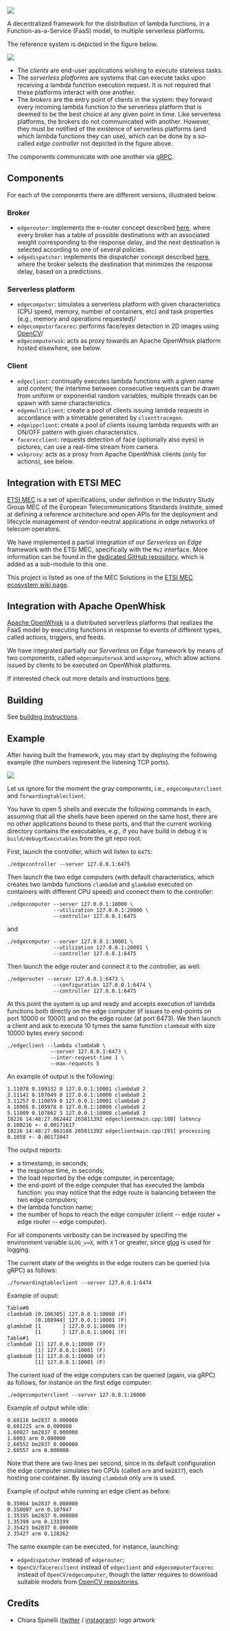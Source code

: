![](docs/logo-small.png)

A decentralized framework for the distribution of lambda functions, in a Function-as-a-Service (FaaS) model, to multiple serverless platforms.

The reference system is depicted in the figure below.

![](docs/arch.png)

- The _clients_ are end-user applications wishing to execute stateless tasks.
- The _serverless platforms_ are systems that can execute tasks upon receiving a lambda function execution request. It is not required that these platforms interact with one another.
- The _brokers_ are the entry point of clients in the system: they forward every incoming lambda function to the serverless platform that is deemed to be the best choice at any given point in time. Like serverless platforms, the brokers do not communicated with another. However, they must be notified of the existence of serverless platforms (and which lambda functions they can use), which can be done by a so-called _edge controller_ not depicted in the figure above.

The components communicate with one another via [gRPC](https://grpc.io/).

## Components

For each of the components there are different versions, illustrated below.

###  Broker

- `edgerouter`: implements the e-router concept described [here](https://ccicconetti.github.io/cloudcom2018.html), where every broker has a table of possible destinations with an associated weight corresponding to the response delay, and the next destination is selected according to one of several policies.
- `edgedispatcher`: implements the dispatcher concept described [here](https://ccicconetti.github.io/percom2019.html), where the broker selects the destination that minimizes the response delay, based on a predictions.

### Serverless platform

- `edgecomputer`: simulates a serverless platform with given characteristics (CPU speed, memory, number of containers, etc) and task properties (e.g., memory and operations requested)/
- `edgecomputerfacerec`: performs face/eyes detection in 2D images using [OpenCV](https://opencv.org/)/
- `edgecomputerwsk`: acts as proxy towards an Apache OpenWhisk platform hosted elsewhere, see below.

### Client

- `edgeclient`: continually executes lambda functions with a given name and content; the intertime between consecutive requests can be drawn from uniform or exponential random variables; multiple threads can be spawn with same characteristics.
- `edgemulticlient`: create a pool of clients issuing lambda requests in accordance with a timetable generated by `clienttracegen`.
- `edgeippclient`: create a pool of clients issuing lambda requests with an ON/OFF pattern with given characteristics.
- `facerecclient`: requests detection of face (optionally also eyes) in pictures; can use a real-time stream from camera.
- `wskproxy`: acts as a proxy from Apache OpenWhisk clients (only for actions), see below.


## Integration with ETSI MEC

[ETSI MEC](https://www.etsi.org/technologies/multi-access-edge-computing) is a set of specifications, under definition in the Industry Study Group MEC of the European Telecommunications Standards Institute, aimed at defining a reference architecture and open APIs for the deployment and lifecycle management of vendor-neutral applications in edge networks of telecom operators.

We have implemented a partial integration of our _Serverless on Edge_ framework with the ETSI MEC, specifically with the `Mx2` interface. More information can be found in the [dedicated GitHub repository](https://github.com/ccicconetti/etsimec), which is added as a sub-module to this one.

This project is listed as one of the MEC Solutions in the [ETSI MEC ecosystem wiki page](https://mecwiki.etsi.org/index.php?title=MEC_Ecosystem).

## Integration with Apache OpenWhisk

[Apache OpenWhisk](https://openwhisk.apache.org/) is a distributed serverless platforms that realizes the FaaS model by executing functions in response to events of different types, called actions, triggers, and feeds.

We have integrated partially our _Serverless on Edge_ framework by means of two components, called `edgecomputerwsk` and `wskproxy`, which allow actions issued by clients to be executed on OpenWhisk platforms. 

If interested check out more details and instructions [here](docs/openwhisk_integration.md).

## Building

See [building instructions](docs/BUILDING.md).

## Example

After having built the framework, you may start by deploying the following example (the numbers represent the listening TCP ports).

![](docs/example.png)

Let us ignore for the moment the gray components, i.e., `edgecomputerclient` and `forwardingtableclient`.

You have to open 5 shells and execute the following commands in each, assuming that all the shells have been opened on the same host, there are no other applications bound to these ports, and that the current working directory contains the executables, e.g., if you have build in debug it is `build/debug/Executables` from the git repo root.

First, launch the controller, which will listen to `6475`:

```
./edgecontroller --server 127.0.0.1:6475
```

Then launch the two edge computers (with default characteristics, which creates two lambda functions `clambda0` and `glambda0` executed on containers with different CPU speed) and connect them to the controller:

```
./edgecomputer --server 127.0.0.1:10000 \
               --utilization 127.0.0.1:20000 \
               --controller 127.0.0.1:6475
```

and

```
./edgecomputer --server 127.0.0.1:10001 \
               --utilization 127.0.0.1:20001 \
               --controller 127.0.0.1:6475
```

Then launch the edge router and connect it to the controller, as well:

```
./edgerouter --server 127.0.0.1:6473 \
			   --configuration 127.0.0.1:6474 \
			   --controller 127.0.0.1:6475
```

At this point the system is up and ready and accepts execution of lambda functions both directly on the edge computer (if issues to end-points on port 10000 or 10001) and on the edge router (at port 6473). We then launch a client and ask to execute 10 tymes the same function `clambda0` with size 10000 bytes every second:

```
./edgeclient --lambda clambda0 \
		      --server 127.0.0.1:6473 \
		      --inter-request-time 1 \
		      --max-requests 5
```

An example of output is the following:

```
1.11078 0.109332 0 127.0.0.1:10001 clambda0 2
2.11141 0.107049 0 127.0.0.1:10000 clambda0 2
3.11257 0.110859 0 127.0.0.1:10001 clambda0 2
4.10905 0.105978 0 127.0.0.1:10000 clambda0 2
5.11009 0.107862 3 127.0.0.1:10000 clambda0 2
I0226 14:48:27.862442 265811392 edgeclientmain.cpp:188] latency 0.108216 +- 0.00171617
I0226 14:48:27.863188 265811392 edgeclientmain.cpp:191] processing 0.1058 +- 0.00172047
```

The output reports:

- a timestamp, in seconds;
- the response time, in seconds;
- the load reported by the edge computer, in percentage;
- the end-point of the edge computer that has executed the lambda function: you may notice that the edge route is balancing between the two edge computers;
- the lambda function name;
- the number of hops to reach the edge computer (client -- edge router + edge router -- edge computer).

For all components verbosity can be increased by specifing the environment variable `GLOG_v=X`, with `X` 1 or greater, since [glog](https://github.com/google/glog) is used for logging.

The current state of the weights in the edge routers can be queried (via gRPC) as follows:

```
./forwardingtableclient --server 127.0.0.1:6474
```

Example of ouput:

```
Table#0
clambda0 [0.106305] 127.0.0.1:10000 (F)
         [0.108944] 127.0.0.1:10001 (F)
glambda0 [1       ] 127.0.0.1:10000 (F)
         [1       ] 127.0.0.1:10001 (F)
Table#1
clambda0 [1] 127.0.0.1:10000 (F)
         [1] 127.0.0.1:10001 (F)
glambda0 [1] 127.0.0.1:10000 (F)
         [1] 127.0.0.1:10001 (F)
```

The current load of the edge computers can be queried (again, via gRPC) as follows, for instance on the first edge computer:

```
./edgecomputerclient --server 127.0.0.1:20000
```

Example of output while idle:

```
0.60116 bm2837 0.000000
0.601225 arm 0.000000
1.60027 bm2837 0.000000
1.6003 arm 0.000000
2.60552 bm2837 0.000000
2.60557 arm 0.000000
```

Note that there are two lines per second, since in its default configuration the edge computer simulates two CPUs (called `arm` and `bm2837`), each hosting one container. By issuing `clambda0` only `arm` is used.

Example of output while running an edge client as before:

```
0.35004 bm2837 0.000000
0.350097 arm 0.107947
1.35395 bm2837 0.000000
1.35399 arm 0.133199
2.35423 bm2837 0.000000
2.35427 arm 0.128262
```

The same example can be executed, for instance, launching:

- `edgedispatcher` instead of `edgerouter`;
- `OpenCV/facerecclient` instead of `edgeclient` and `edgecomputerfacerec` instead of `OpenCV/edgecomputer`, though the latter requires to download suitable models from [OpenCV repositories](https://github.com/opencv).

## Credits

- Chiara Spinelli ([twitter](https://twitter.com/chiarapeggy) / [instagram](https://www.instagram.com/chiarapeggy/)): logo artwork
